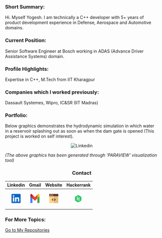 ### Short Summary:
Hi. Myself Yogesh. I am technically a C++ developer with 5+ years of product development experience in Defense, Aerospace and Automotive domains.


### Current Position:
Senior Software Engineer at Bosch working in ADAS (Advance Driver Assistance Systems) domain.

### Profile Highlights:
Expertise in C++, M.Tech from IIT Kharagpur

### Companies which I worked previously:
Dassault Systemes, Wipro, IC&SR (IIT Madras)

### Portfolio:
Below graphics demonstrates the hydrodynamic simulation in which water in a reservoir splashing out as soon as when the dam gate is opened (This project is worked on self interest).

<div align="center">
  <p align="center" ><a title="Linkedin"><img src="./svgs/Dam-Break.gif" alt="Linkedin" width="600px" height="400px"></a> 
</div>

*(The above graphics has been generated through 'PARAVIEW' visualization tool)*

<div align="center">
  
### Contact
  
| **Linkedin** | **Gmail** | **Website** | **Hackerrank** |
|:-:|:-:|:-:|:-:|
| <p align="center" ><a href="https://www.linkedin.com/in/yogeshwaranr1721992/" title="Linkedin"><img src="./svgs/linkedin.svg" alt="Linkedin" width="30px" height="30px"></a> </p>  |  <p align="center" ><a href="mailto: yogeshwaranrubin@gmail.com" title="Gmail"><img src="./svgs/gmail.svg" alt="Gmail" width="30px" height="30px"></a> </p>  | <p align="center" ><a href="https://yogesh17iitm.github.io/CreatingInterfaceGitHub/" title="Website"><img src="./svgs/website.svg" alt="Website" width="30px" height="30px"></a> </p>  | <p align="center" ><a href="https://www.hackerrank.com/yogeshwaranrubin?hr_r=1" title="Hackerrank"><img src="./svgs/hackerrank.svg" alt="Website" width="30px" height="30px"></a> </p> |
  
</div>

### For More Topics:
[Go to My Repositories](https://github.com/Yogesh17IITM?tab=repositories)
